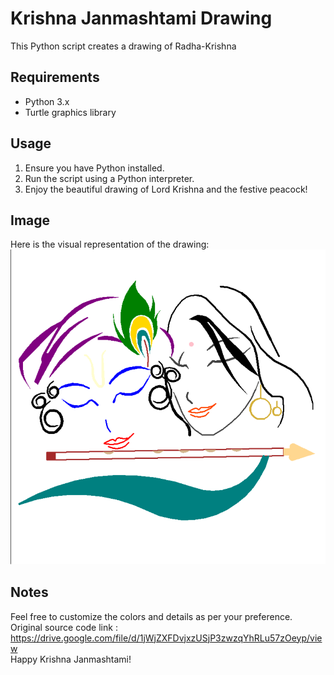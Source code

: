 # Krishna Janmashtami Drawing

This Python script creates a drawing of Radha-Krishna

## Requirements
- Python 3.x
- Turtle graphics library

## Usage
1. Ensure you have Python installed.
2. Run the script using a Python interpreter.
3. Enjoy the beautiful drawing of Lord Krishna and the festive peacock!


## Image
Here is the visual representation of the drawing:
![Radha Krishna Drawing](images/Radha-krishna.png)

## Notes
Feel free to customize the colors and details as per your preference. <br>
Original source code link : https://drive.google.com/file/d/1jWjZXFDvjxzUSjP3zwzqYhRLu57zOeyp/view <br>
Happy Krishna Janmashtami!

